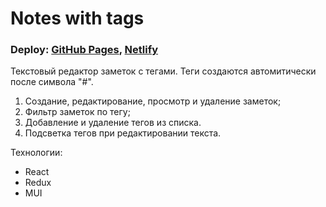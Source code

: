 # Notes with tags

### Deploy: [GitHub Pages](https://suhobski.github.io/notes-with-tags/ 'https://suhobski.github.io/notes-with-tags/'), [Netlify](https://admiring-lovelace-79415d.netlify.app/ 'https://admiring-lovelace-79415d.netlify.app/')

Текстовый редактор заметок с тегами.
Теги создаются автомитически после символа "#".

1. Создание, редактирование, просмотр и удаление заметок;
2. Фильтр заметок по тегу;
3. Добавление и удаление тегов из списка.
4. Подсветка тегов при редактировании текста.

Технологии:

- React
- Redux
- MUI
